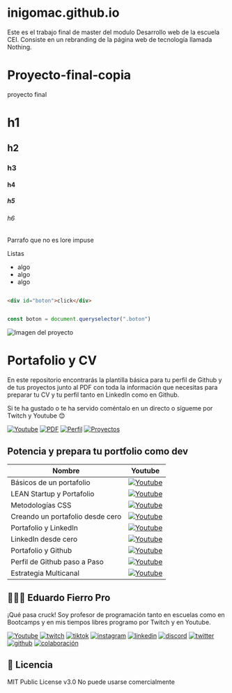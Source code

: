 # inigomac.github.io
Este es el trabajo final de master del modulo Desarrollo web de la escuela CEI. Consiste en un rebranding de la página web de tecnología llamada Nothing.
# Proyecto-final-copia
 proyecto final

# h1
## h2
### h3
#### h4
##### h5
###### h6

Parrafo que no es lore impuse

Listas
- algo
- algo
- algo


```html

<div id="boton">click</div>

```

```js

const boton = document.queryselector(".boton")

```

![Imagen del proyecto](https://github.com/eduardofierropro/Portafolio-y-CV/blob/main/assets/home1.jpg)

# Portafolio y CV

En este repositorio encontrarás la plantilla básica para tu perfil de Github y de tus proyectos junto al PDF con toda la información que necesitas para preparar tu CV y tu perfil tanto en LinkedIn como en Github.

Si te ha gustado o te ha servido coméntalo en un directo o sígueme por Twitch y Youtube 😊

[![Youtube](https://img.shields.io/static/v1?label=&message=ver%20en%20youtube&color=FF0000&logo=youtube&logoColor=white&style=for-the-badge)](https://www.youtube.com/watch?v=68L5UgEzoQI)
[![PDF](https://img.shields.io/static/v1?label=&message=descargar%20pdf&color=lightblue&logo=pdf&logoColor=white&style=for-the-badge)](https://github.com/eduardofierropro/Portafolio-y-CV/blob/main/Trabajo.pdf)
[![Perfil](https://img.shields.io/static/v1?label=&message=readme%20proyectos&color=000000&logo=markdown&logoColor=white&style=for-the-badge)](https://github.com/eduardofierropro/Portafolio-y-CV/blob/main/readme_proyecto.md)
[![Proyectos](https://img.shields.io/static/v1?label=&message=readme%20perfil&color=000000&logo=markdown&logoColor=white&style=for-the-badge)](https://github.com/eduardofierropro/Portafolio-y-CV/blob/main/readme_perfil_github.md)

## Potencia y prepara tu portfolio como dev

| Nombre | Youtube |
|--|--|
|Básicos de un portafolio|[![Youtube](https://img.shields.io/static/v1?label=&message=ver%20en%20youtube&color=FF0000&logo=youtube&logoColor=white&style=for-the-badge)](https://www.youtube.com/watch?v=nLSDyNhbUnY)|
|LEAN Startup y Portafolio|[![Youtube](https://img.shields.io/static/v1?label=&message=ver%20en%20youtube&color=FF0000&logo=youtube&logoColor=white&style=for-the-badge)](https://youtu.be/j6RZqCe4hTs)|
|Metodologías CSS|[![Youtube](https://img.shields.io/static/v1?label=&message=ver%20en%20youtube&color=FF0000&logo=youtube&logoColor=white&style=for-the-badge)](https://www.youtube.com/watch?v=f0LpZoyY1gE)|
|Creando un portafolio desde cero|[![Youtube](https://img.shields.io/static/v1?label=&message=ver%20en%20youtube&color=FF0000&logo=youtube&logoColor=white&style=for-the-badge)](https://youtu.be/XAwXz2w3vlg)|
|Portafolio y LinkedIn|[![Youtube](https://img.shields.io/static/v1?label=&message=ver%20en%20youtube&color=FF0000&logo=youtube&logoColor=white&style=for-the-badge)](https://www.youtube.com/watch?v=--mCLmUR8gs)|
|LinkedIn desde cero|[![Youtube](https://img.shields.io/static/v1?label=&message=ver%20en%20youtube&color=FF0000&logo=youtube&logoColor=white&style=for-the-badge)](https://youtu.be/fPpkIvz85UQ)|
|Portafolio y Github|[![Youtube](https://img.shields.io/static/v1?label=&message=ver%20en%20youtube&color=FF0000&logo=youtube&logoColor=white&style=for-the-badge)](https://www.youtube.com/watch?v=xjERpR298y4)|
|Perfil de Github paso a Paso|[![Youtube](https://img.shields.io/static/v1?label=&message=ver%20en%20youtube&color=FF0000&logo=youtube&logoColor=white&style=for-the-badge)](https://youtu.be/W5morje1Fjs)|
|Estrategia Multicanal|[![Youtube](https://img.shields.io/static/v1?label=&message=ver%20en%20youtube&color=FF0000&logo=youtube&logoColor=white&style=for-the-badge)](https://www.youtube.com/watch?v=xjERpR298y4)|


## 👨🏻‍🏫 Eduardo Fierro Pro
 
¡Qué pasa cruck! Soy profesor de programación tanto en escuelas como en Bootcamps y en mis tiempos libres programo por Twitch y en Youtube.

[![Youtube](https://img.shields.io/static/v1?label=&message=youtube&color=FF0000&logo=youtube&logoColor=white&style=for-the-badge)](https://youtube.com/EduardoFierroPro?sub_confirmation=1)
[![twitch](https://img.shields.io/static/v1?label=&message=twitch&color=6441a5&logo=twitch&logoColor=white&style=for-the-badge)](https://twitch.tv/eduardofierropro)
[![tiktok](https://img.shields.io/static/v1?label=&message=tiktok&color=ff0050&logo=tiktok&logoColor=white&style=for-the-badge)](https://www.tiktok.com/@eduardofierro.pro?)
[![instagram](https://img.shields.io/static/v1?label=&message=instagram&color=5B51D8&logo=instagram&logoColor=white&style=for-the-badge)](https://instagram.com/eduardofierro.pro)
[![linkedin](https://img.shields.io/static/v1?label=&message=linkedin&color=0e76a8&logo=linkedin&logoColor=white&style=for-the-badge)](https://www.linkedin.com/in/eduardofierropro)
[![discord](https://img.shields.io/static/v1?label=&message=discord&color=7289da&logo=discord&logoColor=white&style=for-the-badge)](https://discord.gg/t4Txush)
[![twitter](https://img.shields.io/static/v1?label=&message=twitter&color=1DA1F2&logo=twitter&logoColor=white&style=for-the-badge)](https://twitter.com/edfierropro)
[![github](https://img.shields.io/static/v1?label=&message=github&color=171515&logo=github&logoColor=white&style=for-the-badge)](https://github.com/eduardofierropro)
[![colaboración](https://img.shields.io/static/v1?label=&message=MIS%20CURSOS&color=blue&logo=teach&logoColor=white&style=for-the-badge)](http://colaboracion.eduardofierro.pro)


## 📄 Licencia 

MIT Public License v3.0
No puede usarse comercialmente
